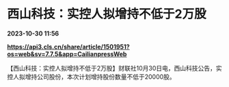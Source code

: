 # 西山科技：实控人拟增持不低于2万股

**2023-10-30 11:56**

**https://api3.cls.cn/share/article/1501951?os=web&sv=7.7.5&app=CailianpressWeb**

【西山科技：实控人拟增持不低于2万股】财联社10月30日电，西山科技公告，实控人拟增持公司股份，本次计划增持股份数量不低于20000股。